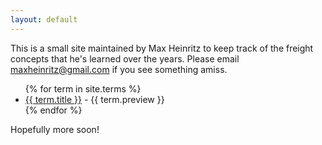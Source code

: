 ```yaml
---
layout: default
---
```


This is a small site maintained by Max Heinritz to keep track of the freight concepts that he's learned over the years. Please email maxheinritz@gmail.com if you see something amiss.

<ul>
  {% for term in site.terms %}
    <li>
      <a href="{{ term.url }}">{{ term.title }}</a> - {{ term.preview }}
    </li>
  {% endfor %}
</ul>

Hopefully more soon!